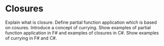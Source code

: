 # Closures

Explain what is closure. Define partial function application which is based on cosures. Introduce a concept of currying. Show examples of partial function application in F# and examples of closures in C#. Show examples of currying in F# and C#.
